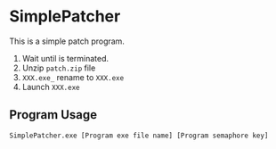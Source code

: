 # SimplePatcher

This is a simple patch program.

1. Wait until <Program> is terminated.
2. Unzip `patch.zip` file
3. `XXX.exe_` rename to `XXX.exe`
4. Launch `XXX.exe`


## Program Usage

    SimplePatcher.exe [Program exe file name] [Program semaphore key]


